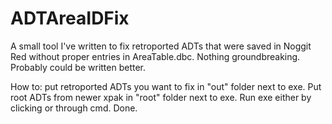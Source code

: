 # ADTAreaIDFix
 
A small tool I've written to fix retroported ADTs that were saved in Noggit Red without proper entries in AreaTable.dbc.
Nothing groundbreaking. Probably could be written better.

How to: put retroported ADTs you want to fix in "out" folder next to exe. Put root ADTs from newer xpak in "root" folder next to exe. Run exe either by clicking or through cmd. Done.
